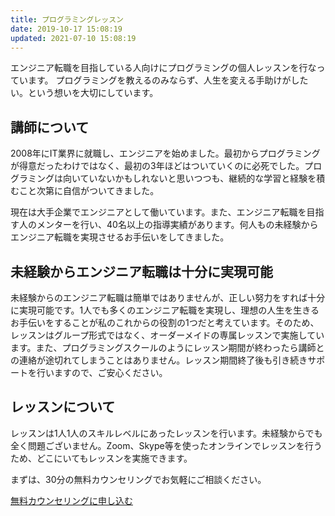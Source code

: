 ```yaml
---
title: プログラミングレッスン
date: 2019-10-17 15:08:19
updated: 2021-07-10 15:08:19
---
```

エンジニア転職を目指している人向けにプログラミングの個人レッスンを行なっています。
プログラミングを教えるのみならず、人生を変える手助けがしたい。という想いを大切にしています。

## 講師について

2008年にIT業界に就職し、エンジニアを始めました。最初からプログラミングが得意だったわけではなく、最初の3年ほどはついていくのに必死でした。プログラミングは向いていないかもしれないと思いつつも、継続的な学習と経験を積むこと次第に自信がついてきました。

現在は大手企業でエンジニアとして働いています。また、エンジニア転職を目指す人のメンターを行い、40名以上の指導実績があります。何人もの未経験からエンジニア転職を実現させるお手伝いをしてきました。

## 未経験からエンジニア転職は十分に実現可能

未経験からのエンジニア転職は簡単ではありませんが、正しい努力をすれば十分に実現可能です。1人でも多くのエンジニア転職を実現し、理想の人生を生きるお手伝いをすることが私のこれからの役割の1つだと考えています。そのため、レッスンはグループ形式ではなく、オーダーメイドの専属レッスンで実施しています。また、プログラミングスクールのようにレッスン期間が終わったら講師との連絡が途切れてしまうことはありません。レッスン期間終了後も引き続きサポートを行いますので、ご安心ください。

## レッスンについて
レッスンは1人1人のスキルレベルにあったレッスンを行います。未経験からでも全く問題ございません。Zoom、Skype等を使ったオンラインでレッスンを行うため、どこにいてもレッスンを実施できます。

まずは、30分の無料カウンセリングでお気軽にご相談ください。


<a class="apply-btn" href="https://docs.google.com/forms/d/e/1FAIpQLSea9rRl-N29YdhGGUMD5qf1Gi6YXGuH_7oySwO5DlvBiR5Iyw/viewform?usp=sf_link" target="_blank">無料カウンセリングに申し込む</a>

<script>
    window.onload = function() {
        document.querySelector('.apply-btn').addEventListener('click', function() {
            try {
                gtag('event', 'クリック', {
                    'event_category' : '申し込み',
                    'event_label' : '無料カウンセリングに申し込む'
                });
            } catch (error) {
              console.error(error);
            }
        });
    }
</script>